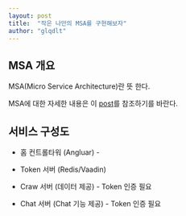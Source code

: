 ```yaml
---
layout: post
title:  "작은 나만의 MSA를 구현해보자"
author: "glqdlt"
---
```


## MSA 개요

MSA(Micro Service Architecture)란 뜻 한다. 

MSA에 대한 자세한 내용은 이 [post]()를 참조하기를 바란다.

## 서비스 구성도

* 홈 컨트롤타워 (Angluar) - 

* Token 서버 (Redis/Vaadin)

* Craw 서버 (데이터 제공) - Token 인증 필요

* Chat 서버 (Chat 기능 제공) - Token 인증 필요

